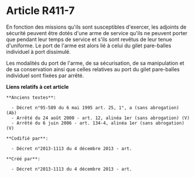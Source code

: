 # Article R411-7

En fonction des missions qu'ils sont susceptibles d'exercer, les adjoints de sécurité peuvent être dotés d'une arme de
service qu'ils ne peuvent porter que pendant leur temps de service et s'ils sont revêtus de leur tenue d'uniforme. Le port de
l'arme est alors lié à celui du gilet pare-balles individuel à port dissimulé.

Les modalités du port de l'arme, de sa sécurisation, de sa manipulation et de sa conservation ainsi que celles relatives au
port du gilet pare-balles individuel sont fixées par arrêté.

**Liens relatifs à cet article**

	**Anciens textes**:

	  - Décret n°95-589 du 6 mai 1995 art. 25, 1°, a (sans abrogation) (Ab)
	  - Arrêté du 24 août 2000 - art. 12, alinéa 1er (sans abrogation) (V)
	  - Arrêté du 6 juin 2006 - art. 134-4, alinéa 1er (sans abrogation) (V)

	**Codifié par**:

	  - Décret n°2013-1113 du 4 décembre 2013 - art.

	**Créé par**:

	  - Décret n°2013-1113 du 4 décembre 2013 - art.

